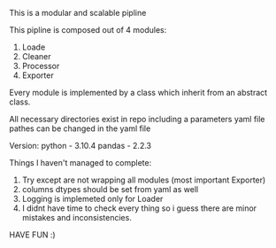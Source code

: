 This is a modular and scalable pipline

This pipline is composed out of 4 modules:
  1. Loade
  2. Cleaner
  3. Processor
  4. Exporter

Every module is implemented by a class which inherit from an abstract class.

All necessary directories exist in repo including a parameters yaml file
pathes can be changed in the yaml file

Version:
python - 3.10.4
pandas - 2.2.3

Things I haven't managed to complete:
1. Try except are not wrapping all modules (most important Exporter)
2. columns dtypes should be set from yaml as well
3. Logging is implemeted only for Loader
4. I didnt have time to check every thing so i guess there are minor mistakes and inconsistencies.

HAVE FUN :)
